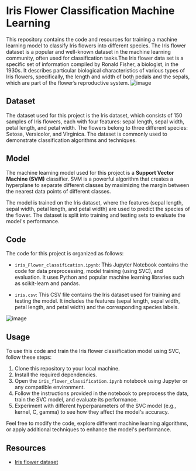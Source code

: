 # Iris Flower Classification Machine Learning

This repository contains the code and resources for training a machine learning model to classify Iris flowers into different species. The Iris flower dataset is a popular and well-known dataset in the machine learning community, often used for classification tasks.The Iris flower data set is a specific set of information compiled by Ronald Fisher, a biologist, in the 1930s. It describes particular biological characteristics of various types of Iris flowers, specifically, the length and width of both pedals and the sepals, which are part of the flower’s reproductive system.
![image](https://github.com/Enhancer18/Dev-Geeks/assets/102911149/3a44175f-59ac-457d-91d9-fead2eb2b36a)

## Dataset

The dataset used for this project is the Iris dataset, which consists of 150 samples of Iris flowers, each with four features: sepal length, sepal width, petal length, and petal width. The flowers belong to three different species: Setosa, Versicolor, and Virginica. The dataset is commonly used to demonstrate classification algorithms and techniques.

## Model

The machine learning model used for this project is a **Support Vector Machine (SVM)** classifier. SVM is a powerful algorithm that creates a hyperplane to separate different classes by maximizing the margin between the nearest data points of different classes.

The model is trained on the Iris dataset, where the features (sepal length, sepal width, petal length, and petal width) are used to predict the species of the flower. The dataset is split into training and testing sets to evaluate the model's performance.

## Code

The code for this project is organized as follows:

- `iris_Flower_classification.ipynb`: This Jupyter Notebook contains the code for data preprocessing, model training (using SVC), and evaluation. It uses Python and popular machine learning libraries such as scikit-learn and pandas.

- `iris.csv`: This CSV file contains the Iris dataset used for training and testing the model. It includes the features (sepal length, sepal width, petal length, and petal width) and the corresponding species labels.

![image](https://github.com/Enhancer18/Dev-Geeks/assets/102911149/9fa705ec-b51b-4e7e-a7b3-7f0f21e48953)

## Usage

To use this code and train the Iris flower classification model using SVC, follow these steps:

1. Clone this repository to your local machine.
2. Install the required dependencies.
3. Open the `iris_flower_classification.ipynb` notebook using Jupyter or any compatible environment.
4. Follow the instructions provided in the notebook to preprocess the data, train the SVC model, and evaluate its performance.
5. Experiment with different hyperparameters of the SVC model (e.g., kernel, C, gamma) to see how they affect the model's accuracy.

Feel free to modify the code, explore different machine learning algorithms, or apply additional techniques to enhance the model's performance.

## Resources

- [Iris flower dataset](https://www.kaggle.com/datasets/uciml/iris)
